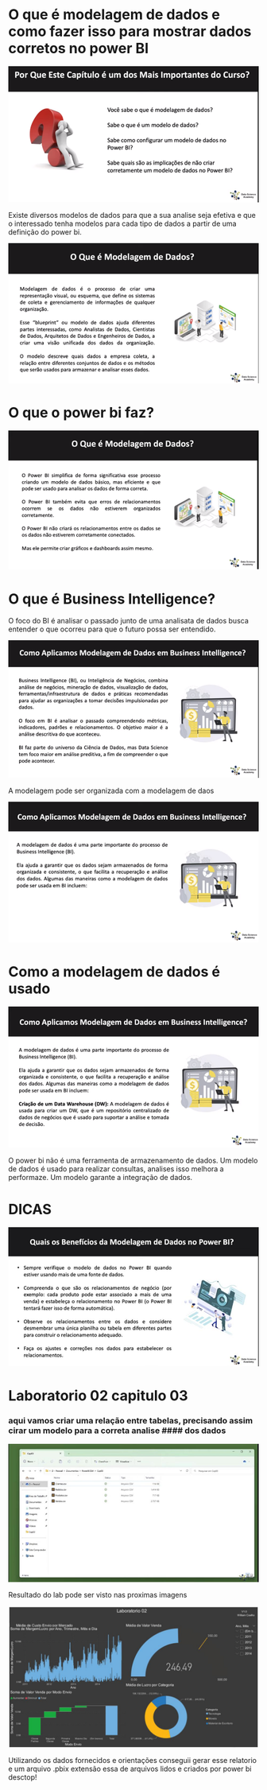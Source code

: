 # O que é modelagem de dados e como fazer isso para mostrar dados corretos no power BI

![Imagem1](/Parte%201/Cap03/nformacao_sobre_cap.png)

Existe diversos modelos de dados para que a sua analise seja efetiva e que o interessado tenha modelos para cada tipo de dados a partir de uma definição do power bi.

![Imagem2](/Parte%201/Cap03/A_modelagem_dados.png)

# O que o power bi faz?

![Imagem3](/Parte%201/Cap03/O_que_power_faz.png)

# O que é Business Intelligence?

O foco do BI é analisar o passado junto de uma analisata de dados busca entender o que ocorreu para que o futuro possa ser entendido.

![Imagem4](/Parte%201/Cap03/O_que_BI.png)

A modelagem pode ser organizada com a modelagem de daos 

![Imagem5](/Parte%201/Cap03/Modelagem_com_BI.png)


# Como a modelagem de dados é usado 

![Imagem6](/Parte%201/Cap03/Como_criado_dw.png)

O power bi não é uma ferramenta de armazenamento de dados.
Um modelo de dados é usado para realizar consultas, analises isso melhora a performaze.
Um modelo garante a integração de dados.


# DICAS

![Imagem6](/Parte%201/Cap03/DIcas_do_power.jpeg)



 # Laboratorio 02 capitulo 03

### aqui vamos criar uma relação entre tabelas, precisando assim cirar um modelo para a correta analise #### dos dados

![Imagem7](/Parte%201/Cap03/arquivos_de_lab03.jpeg)



Resultado do lab pode ser visto nas proximas imagens 


![Imagem8](/Parte%201/Cap03/Dashboard02final.jpeg)

Utilizando os dados fornecidos e orientações conseguii gerar esse relatorio e um arquivo .pbix
extensão essa de arquivos lidos e criados por power bi desctop!

